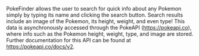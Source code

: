 PokeFinder allows the user to search for quick info about any Pokemon simply by typing its name and clicking the search button.
Search results include an image of the Pokemon, its height, weight, and even type! This data is asynchronously accessed through
the PokeAPI (https://pokeapi.co), where info such as the Pokemon height, weight, type, and image are stored. Further documentation
for this API can be found at https://pokeapi.co/docs/v2.
